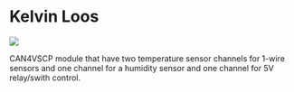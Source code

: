 <h1>Kelvin Loos</h1>

<img src="http://grodansparadis.com/images/vscp_logo.jpg" />

CAN4VSCP module that have two temperature sensor channels for 1-wire sensors 
and one channel for a humidity sensor and one channel for 5V relay/swith control.
